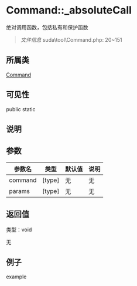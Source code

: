 # Command::_absoluteCall

绝对调用函数，包括私有和保护函数

> *文件信息* suda\tool\Command.php: 20~151

## 所属类 

[Command](../Command.md)

## 可见性

 public static

## 说明




## 参数


| 参数名 | 类型 | 默认值 | 说明 |
|--------|-----|-------|-------|
| command |  [type] | 无 | 无 |
| params |  [type] | 无 | 无 |



## 返回值

类型：void

无



## 例子

example